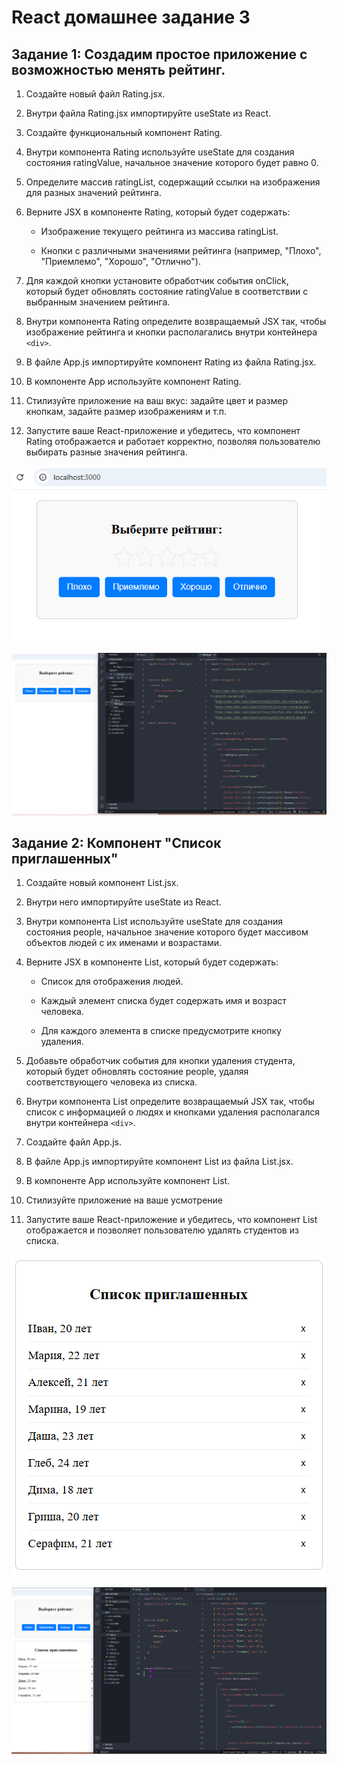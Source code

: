# React домашнее задание 3


## Задание 1: Создадим простое приложение с возможностью менять рейтинг.

1. Создайте новый файл Rating.jsx.

2. Внутри файла Rating.jsx импортируйте useState из React.

3. Создайте функциональный компонент Rating.

4. Внутри компонента Rating используйте useState для создания состояния ratingValue, начальное значение которого будет равно 0.

5. Определите массив ratingList, содержащий ссылки на изображения для разных значений рейтинга.

6. Верните JSX в компоненте Rating, который будет содержать:

	- Изображение текущего рейтинга из массива ratingList.

	-  Кнопки с различными значениями рейтинга (например, "Плохо", "Приемлемо", "Хорошо", "Отлично").

7. Для каждой кнопки установите обработчик события onClick, который будет обновлять состояние ratingValue в соответствии с выбранным значением рейтинга.

8. Внутри компонента Rating определите возвращаемый JSX так, чтобы изображение рейтинга и кнопки располагались внутри контейнера `<div>`.

9. В файле App.js импортируйте компонент Rating из файла Rating.jsx.

10. В компоненте App используйте компонент Rating.

11. Стилизуйте приложение на ваш вкус: задайте цвет и размер кнопкам, задайте размер изображениям и т.п.

12. Запустите ваше React-приложение и убедитесь, что компонент Rating отображается и работает корректно, позволяя пользователю выбирать разные значения рейтинга. 

![скриншот](./Gifka.gif)

![скриншот](./img01.png)

## Задание 2: Компонент "Список приглашенных"

1. Создайте новый компонент List.jsx.

2. Внутри него импортируйте useState из React.

3. Внутри компонента List используйте useState для создания состояния people, начальное значение которого будет массивом объектов людей с их именами и возрастами.

4. Верните JSX в компоненте List, который будет содержать:

	- Список для отображения людей.

	- Каждый элемент списка будет содержать имя и возраст человека.

	- Для каждого элемента в списке предусмотрите кнопку удаления.

5. Добавьте обработчик события для кнопки удаления студента, который будет обновлять состояние people, удаляя соответствующего человека из списка.

6. Внутри компонента List определите возвращаемый JSX так, чтобы список с информацией о людях и кнопками удаления располагался внутри контейнера `<div>`.

7. Создайте файл App.js.

8. В файле App.js импортируйте компонент List из файла List.jsx.

9. В компоненте App используйте компонент List.

10. Стилизуйте приложение на ваше усмотрение

11. Запустите ваше React-приложение и убедитесь, что компонент List отображается и позволяет пользователю удалять студентов из списка.

![скриншот](./Gifka_2.gif)

![скриншот](./img02.png)





